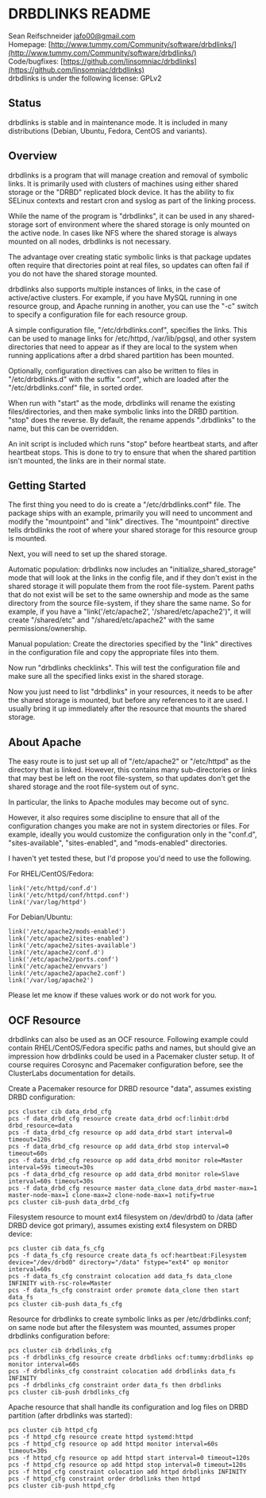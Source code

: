 DRBDLINKS README
================

Sean Reifschneider <jafo00@gmail.com>  
Homepage: [http://www.tummy.com/Community/software/drbdlinks/](http://www.tummy.com/Community/software/drbdlinks/)  
Code/bugfixes: [https://github.com/linsomniac/drbdlinks](https://github.com/linsomniac/drbdlinks)  
drbdlinks is under the following license: GPLv2

Status
------

drbdlinks is stable and in maintenance mode.  It is included in many
distributions (Debian, Ubuntu, Fedora, CentOS and variants).

Overview
--------

drbdlinks is a program that will manage creation and removal of symbolic
links.  It is primarily used with clusters of machines using either shared
storage or the "DRBD" replicated block device.  It has the ability to fix
SELinux contexts and restart cron and syslog as part of the linking
process.

While the name of the program is "drbdlinks", it can be used in any
shared-storage sort of environment where the shared storage is only mounted
on the active node.  In cases like NFS where the shared storage is always
mounted on all nodes, drbdlinks is not necessary.

The advantage over creating static symbolic links is that package updates
often require that directories point at real files, so updates can often
fail if you do not have the shared storage mounted.

drbdlinks also supports multiple instances of links, in the case of
active/active clusters.  For example, if you have MySQL running in one
resource group, and Apache running in another, you can use the "-c"
switch to specify a configuration file for each resource group.

A simple configuration file, "/etc/drbdlinks.conf", specifies the links.
This can be used to manage links for /etc/httpd, /var/lib/pgsql, and other
system directories that need to appear as if they are local to the system
when running applications after a drbd shared partition has been mounted.

Optionally, configuration directives can also be written to files in
"/etc/drbdlinks.d" with the suffix ".conf", which are loaded after the
"/etc/drbdlinks.conf" file, in sorted order.

When run with "start" as the mode, drbdlinks will rename the existing
files/directories, and then make symbolic links into the DRBD partition.
"stop" does the reverse.  By default, the rename appends ".drbdlinks" to
the name, but this can be overridden.

An init script is included which runs "stop" before heartbeat starts, and
after heartbeat stops.  This is done to try to ensure that when the shared
partition isn't mounted, the links are in their normal state.

Getting Started
---------------

The first thing you need to do is create a "/etc/drbdlinks.conf" file.  The
package ships with an example, primarily you will need to uncomment and
modify the "mountpoint" and "link" directives.  The "mountpoint" directive
tells drbdlinks the root of where your shared storage for this resource
group is mounted.

Next, you will need to set up the shared storage.

Automatic population: drbdlinks now includes an "initialize_shared_storage"
mode that will look at the links in the config file, and if they don't
exist in the shared storage it will populate them from the root
file-system.  Parent paths that do not exist will be set to the same
ownership and mode as the same directory from the source file-system, if
they share the same name.  So for example, if you have a
"link('/etc/apache2', '/shared/etc/apache2')", it will create "/shared/etc"
and "/shared/etc/apache2" with the same permissions/ownership.

Manual population: Create the directories specified by the "link" directives
in the configuration file and copy the appropriate files into them.


Now run "drbdlinks checklinks".  This will test the configuration file and
make sure all the specified links exist in the shared storage.

Now you just need to list "drbdlinks" in your resources, it needs to be
after the shared storage is mounted, but before any references to it are
used.  I usually bring it up immediately after the resource that mounts the
shared storage.

About Apache
------------

The easy route is to just set up all of "/etc/apache2" or "/etc/httpd" as
the directory that is linked.  However, this contains many sub-directories
or links that may best be left on the root file-system, so that updates
don't get the shared storage and the root file-system out of sync.

In particular, the links to Apache modules may become out of sync.

However, it also requires some discipline to ensure that all of the
configuration changes you make are not in system directories or files.  For
example, ideally you would customize the configuration only in the
"conf.d", "sites-available", "sites-enabled", and "mods-enabled"
directories.

I haven't yet tested these, but I'd propose you'd need to use the
following.

For RHEL/CentOS/Fedora:

    link('/etc/httpd/conf.d')
    link('/etc/httpd/conf/httpd.conf')
    link('/var/log/httpd')

For Debian/Ubuntu:

    link('/etc/apache2/mods-enabled')
    link('/etc/apache2/sites-enabled')
    link('/etc/apache2/sites-available')
    link('/etc/apache2/conf.d')
    link('/etc/apache2/ports.conf')
    link('/etc/apache2/envvars')
    link('/etc/apache2/apache2.conf')
    link('/var/log/apache2')

Please let me know if these values work or do not work for you.

OCF Resource
------------

drbdlinks can also be used as an OCF resource.  Following example could
contain RHEL/CentOS/Fedora specific paths and names, but should give an
impression how drbdlinks could be used in a Pacemaker cluster setup.  It
of course requires Corosync and Pacemaker configuration before, see the
ClusterLabs documentation for details.

Create a Pacemaker resource for DRBD resource "data", assumes existing
DRBD configuration:

    pcs cluster cib data_drbd_cfg
    pcs -f data_drbd_cfg resource create data_drbd ocf:linbit:drbd drbd_resource=data
    pcs -f data_drbd_cfg resource op add data_drbd start interval=0 timeout=120s
    pcs -f data_drbd_cfg resource op add data_drbd stop interval=0 timeout=60s
    pcs -f data_drbd_cfg resource op add data_drbd monitor role=Master interval=59s timeout=30s
    pcs -f data_drbd_cfg resource op add data_drbd monitor role=Slave interval=60s timeout=30s
    pcs -f data_drbd_cfg resource master data_clone data_drbd master-max=1 master-node-max=1 clone-max=2 clone-node-max=1 notify=true
    pcs cluster cib-push data_drbd_cfg

Filesystem resource to mount ext4 filesystem on /dev/drbd0 to /data (after
DRBD device got primary), assumes existing ext4 filesystem on DRBD device:

    pcs cluster cib data_fs_cfg
    pcs -f data_fs_cfg resource create data_fs ocf:heartbeat:Filesystem device="/dev/drbd0" directory="/data" fstype="ext4" op monitor interval=60s
    pcs -f data_fs_cfg constraint colocation add data_fs data_clone INFINITY with-rsc-role=Master
    pcs -f data_fs_cfg constraint order promote data_clone then start data_fs
    pcs cluster cib-push data_fs_cfg

Resource for drbdlinks to create symbolic links as per /etc/drbdlinks.conf;
on same node but after the filesystem was mounted, assumes proper drbdlinks
configuration before:
 
    pcs cluster cib drbdlinks_cfg
    pcs -f drbdlinks_cfg resource create drbdlinks ocf:tummy:drbdlinks op monitor interval=60s
    pcs -f drbdlinks_cfg constraint colocation add drbdlinks data_fs INFINITY
    pcs -f drbdlinks_cfg constraint order data_fs then drbdlinks
    pcs cluster cib-push drbdlinks_cfg

Apache resource that shall handle its configuration and log files on DRBD
partition (after drbdlinks was started):

    pcs cluster cib httpd_cfg
    pcs -f httpd_cfg resource create httpd systemd:httpd
    pcs -f httpd_cfg resource op add httpd monitor interval=60s timeout=30s
    pcs -f httpd_cfg resource op add httpd start interval=0 timeout=120s
    pcs -f httpd_cfg resource op add httpd stop interval=0 timeout=120s
    pcs -f httpd_cfg constraint colocation add httpd drbdlinks INFINITY
    pcs -f httpd_cfg constraint order drbdlinks then httpd
    pcs cluster cib-push httpd_cfg
